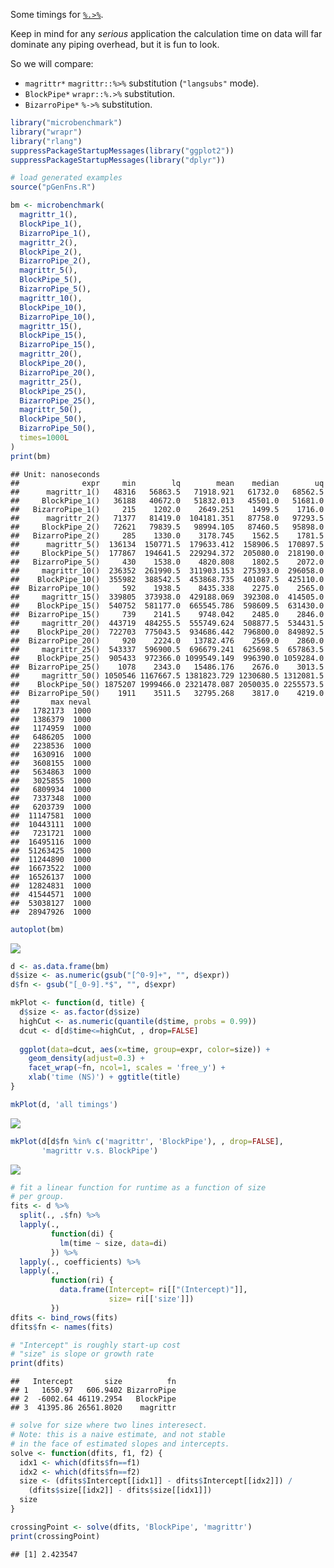 Some timings for [`%.>%`](http://www.win-vector.com/blog/2017/07/in-praise-of-syntactic-sugar/).

Keep in mind for any *serious* application the calculation time on data will far dominate any piping overhead, but it is fun to look.

So we will compare:

-   `magrittr*` `magrittr::%>%` substitution (`"langsubs"` mode).
-   `BlockPipe*` `wrapr::%.>%` substitution.
-   `BizarroPipe*` `%->%` substitution.

``` r
library("microbenchmark")
library("wrapr")
library("rlang")
suppressPackageStartupMessages(library("ggplot2"))
suppressPackageStartupMessages(library("dplyr"))

# load generated examples
source("pGenFns.R")
```

``` r
bm <- microbenchmark(
  magrittr_1(),
  BlockPipe_1(),
  BizarroPipe_1(),
  magrittr_2(),
  BlockPipe_2(),
  BizarroPipe_2(),
  magrittr_5(),
  BlockPipe_5(),
  BizarroPipe_5(),
  magrittr_10(),
  BlockPipe_10(),
  BizarroPipe_10(),
  magrittr_15(),
  BlockPipe_15(),
  BizarroPipe_15(),
  magrittr_20(),
  BlockPipe_20(),
  BizarroPipe_20(),
  magrittr_25(),
  BlockPipe_25(),
  BizarroPipe_25(), 
  magrittr_50(),
  BlockPipe_50(),
  BizarroPipe_50(), 
  times=1000L
)
print(bm)
```

    ## Unit: nanoseconds
    ##              expr     min        lq        mean    median        uq
    ##      magrittr_1()   48316   56863.5   71918.921   61732.0   68562.5
    ##     BlockPipe_1()   36188   40672.0   51832.013   45501.0   51681.0
    ##   BizarroPipe_1()     215    1202.0    2649.251    1499.5    1716.0
    ##      magrittr_2()   71377   81419.0  104181.351   87758.0   97293.5
    ##     BlockPipe_2()   72621   79839.5   98994.105   87460.5   95898.0
    ##   BizarroPipe_2()     285    1330.0    3178.745    1562.5    1781.5
    ##      magrittr_5()  136134  150771.5  179633.412  158906.5  170897.5
    ##     BlockPipe_5()  177867  194641.5  229294.372  205080.0  218190.0
    ##   BizarroPipe_5()     430    1538.0    4820.808    1802.5    2072.0
    ##     magrittr_10()  236352  261990.5  311903.153  275393.0  296058.0
    ##    BlockPipe_10()  355982  388542.5  453868.735  401087.5  425110.0
    ##  BizarroPipe_10()     592    1938.5    8435.338    2275.0    2565.0
    ##     magrittr_15()  339805  373938.0  429188.069  392308.0  414505.0
    ##    BlockPipe_15()  540752  581177.0  665545.786  598609.5  631430.0
    ##  BizarroPipe_15()     739    2141.5    9748.042    2485.0    2846.0
    ##     magrittr_20()  443719  484255.5  555749.624  508877.5  534431.5
    ##    BlockPipe_20()  722703  775043.5  934686.442  796800.0  849892.5
    ##  BizarroPipe_20()     920    2224.0   13782.476    2569.0    2860.0
    ##     magrittr_25()  543337  596900.5  696679.241  625698.5  657863.5
    ##    BlockPipe_25()  905433  972366.0 1099549.149  996390.0 1059284.0
    ##  BizarroPipe_25()    1078    2343.0   15486.176    2676.0    3013.5
    ##     magrittr_50() 1050546 1167667.5 1381823.729 1230680.5 1312081.5
    ##    BlockPipe_50() 1875207 1999466.0 2321478.087 2050035.0 2255573.5
    ##  BizarroPipe_50()    1911    3511.5   32795.268    3817.0    4219.0
    ##       max neval
    ##   1782173  1000
    ##   1386379  1000
    ##   1174959  1000
    ##   6486205  1000
    ##   2238536  1000
    ##   1630916  1000
    ##   3608155  1000
    ##   5634863  1000
    ##   3025855  1000
    ##   6809934  1000
    ##   7337348  1000
    ##   6203739  1000
    ##  11147581  1000
    ##  10443111  1000
    ##   7231721  1000
    ##  16495116  1000
    ##  51263425  1000
    ##  11244890  1000
    ##  16673522  1000
    ##  16526137  1000
    ##  12824831  1000
    ##  41544571  1000
    ##  53038127  1000
    ##  28947926  1000

``` r
autoplot(bm)
```

![](PipePerformance_files/figure-markdown_github/timings-1.png)

``` r
d <- as.data.frame(bm)
d$size <- as.numeric(gsub("[^0-9]+", "", d$expr))
d$fn <- gsub("[_0-9].*$", "", d$expr)

mkPlot <- function(d, title) {
  d$size <- as.factor(d$size)
  highCut <- as.numeric(quantile(d$time, probs = 0.99))
  dcut <- d[d$time<=highCut, , drop=FALSE]
  
  ggplot(data=dcut, aes(x=time, group=expr, color=size)) +
    geom_density(adjust=0.3) +
    facet_wrap(~fn, ncol=1, scales = 'free_y') +
    xlab('time (NS)') + ggtitle(title)
}

mkPlot(d, 'all timings')
```

![](PipePerformance_files/figure-markdown_github/replot-1.png)

``` r
mkPlot(d[d$fn %in% c('magrittr', 'BlockPipe'), , drop=FALSE], 
       'magrittr v.s. BlockPipe')
```

![](PipePerformance_files/figure-markdown_github/replot-2.png)

``` r
# fit a linear function for runtime as a function of size
# per group.
fits <- d %>%
  split(., .$fn) %>%
  lapply(., 
         function(di) { 
           lm(time ~ size, data=di) 
         }) %>%
  lapply(., coefficients) %>%
  lapply(., 
         function(ri) {
           data.frame(Intercept= ri[["(Intercept)"]],
                      size= ri[['size']])
         }) 
dfits <- bind_rows(fits)
dfits$fn <- names(fits)

# "Intercept" is roughly start-up cost 
# "size" is slope or growth rate
print(dfits)
```

    ##   Intercept       size          fn
    ## 1   1650.97   606.9402 BizarroPipe
    ## 2  -6002.64 46119.2954   BlockPipe
    ## 3  41395.86 26561.8020    magrittr

``` r
# solve for size where two lines interesect.
# Note: this is a naive estimate, and not stable
# in the face of estimated slopes and intercepts.
solve <- function(dfits, f1, f2) {
  idx1 <- which(dfits$fn==f1)
  idx2 <- which(dfits$fn==f2)
  size <- (dfits$Intercept[[idx1]] - dfits$Intercept[[idx2]]) /
    (dfits$size[[idx2]] - dfits$size[[idx1]])
  size
}

crossingPoint <- solve(dfits, 'BlockPipe', 'magrittr')
print(crossingPoint)
```

    ## [1] 2.423547
